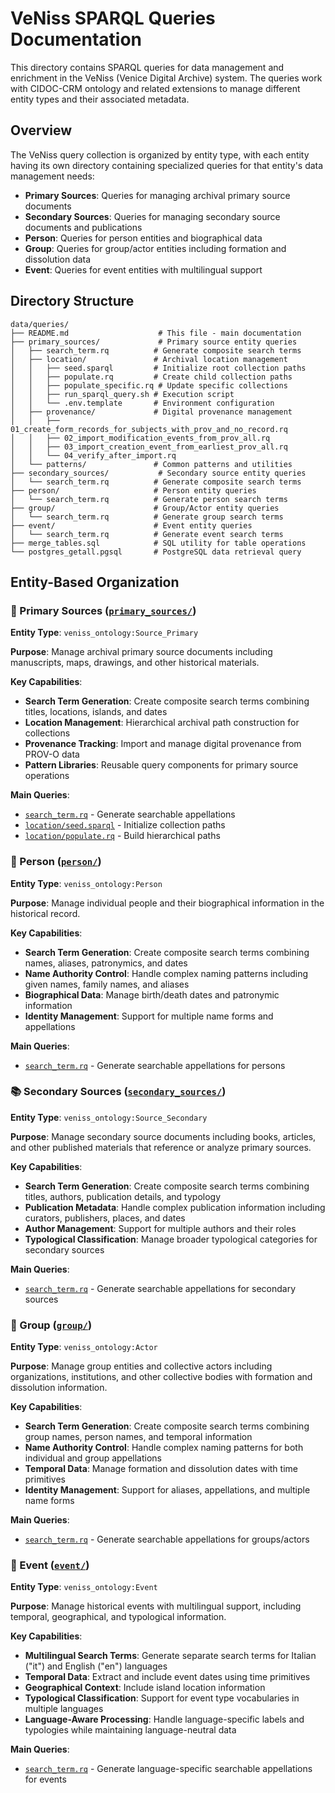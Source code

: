 # VeNiss SPARQL Queries Documentation

This directory contains SPARQL queries for data management and enrichment in the VeNiss (Venice Digital Archive) system. The queries work with CIDOC-CRM ontology and related extensions to manage different entity types and their associated metadata.

## Overview

The VeNiss query collection is organized by entity type, with each entity having its own directory containing specialized queries for that entity's data management needs:

- **Primary Sources**: Queries for managing archival primary source documents
- **Secondary Sources**: Queries for managing secondary source documents and publications
- **Person**: Queries for person entities and biographical data
- **Group**: Queries for group/actor entities including formation and dissolution data
- **Event**: Queries for event entities with multilingual support

## Directory Structure

```
data/queries/
├── README.md                    # This file - main documentation
├── primary_sources/             # Primary source entity queries
│   ├── search_term.rq          # Generate composite search terms
│   ├── location/               # Archival location management
│   │   ├── seed.sparql         # Initialize root collection paths
│   │   ├── populate.rq         # Create child collection paths
│   │   ├── populate_specific.rq # Update specific collections
│   │   ├── run_sparql_query.sh # Execution script
│   │   └── .env.template       # Environment configuration
│   ├── provenance/             # Digital provenance management
│   │   ├── 01_create_form_records_for_subjects_with_prov_and_no_record.rq
│   │   ├── 02_import_modification_events_from_prov_all.rq
│   │   ├── 03_import_creation_event_from_earliest_prov_all.rq
│   │   └── 04_verify_after_import.rq
│   └── patterns/               # Common patterns and utilities
├── secondary_sources/           # Secondary source entity queries
│   └── search_term.rq          # Generate composite search terms
├── person/                     # Person entity queries
│   └── search_term.rq          # Generate person search terms
├── group/                      # Group/Actor entity queries
│   └── search_term.rq          # Generate group search terms
├── event/                      # Event entity queries
│   └── search_term.rq          # Generate event search terms
├── merge_tables.sql            # SQL utility for table operations
└── postgres_getall.pgsql       # PostgreSQL data retrieval query
```

## Entity-Based Organization

### 📄 Primary Sources ([`primary_sources/`](primary_sources/))

**Entity Type**: `veniss_ontology:Source_Primary`

**Purpose**: Manage archival primary source documents including manuscripts, maps, drawings, and other historical materials.

**Key Capabilities**:
- **Search Term Generation**: Create composite search terms combining titles, locations, islands, and dates
- **Location Management**: Hierarchical archival path construction for collections
- **Provenance Tracking**: Import and manage digital provenance from PROV-O data
- **Pattern Libraries**: Reusable query components for primary source operations

**Main Queries**:
- [`search_term.rq`](primary_sources/search_term.rq) - Generate searchable appellations
- [`location/seed.sparql`](primary_sources/location/seed.sparql) - Initialize collection paths
- [`location/populate.rq`](primary_sources/location/populate.rq) - Build hierarchical paths

### 👤 Person ([`person/`](person/))

**Entity Type**: `veniss_ontology:Person`

**Purpose**: Manage individual people and their biographical information in the historical record.

**Key Capabilities**:
- **Search Term Generation**: Create composite search terms combining names, aliases, patronymics, and dates
- **Name Authority Control**: Handle complex naming patterns including given names, family names, and aliases
- **Biographical Data**: Manage birth/death dates and patronymic information
- **Identity Management**: Support for multiple name forms and appellations

**Main Queries**:
- [`search_term.rq`](person/search_term.rq) - Generate searchable appellations for persons

### 📚 Secondary Sources ([`secondary_sources/`](secondary_sources/))

**Entity Type**: `veniss_ontology:Source_Secondary`

**Purpose**: Manage secondary source documents including books, articles, and other published materials that reference or analyze primary sources.

**Key Capabilities**:
- **Search Term Generation**: Create composite search terms combining titles, authors, publication details, and typology
- **Publication Metadata**: Handle complex publication information including curators, publishers, places, and dates
- **Author Management**: Support for multiple authors and their roles
- **Typological Classification**: Manage broader typological categories for secondary sources

**Main Queries**:
- [`search_term.rq`](secondary_sources/search_term.rq) - Generate searchable appellations for secondary sources

### 👥 Group ([`group/`](group/))

**Entity Type**: `veniss_ontology:Actor`

**Purpose**: Manage group entities and collective actors including organizations, institutions, and other collective bodies with formation and dissolution information.

**Key Capabilities**:
- **Search Term Generation**: Create composite search terms combining group names, person names, and temporal information
- **Name Authority Control**: Handle complex naming patterns for both individual and group appellations
- **Temporal Data**: Manage formation and dissolution dates with time primitives
- **Identity Management**: Support for aliases, appellations, and multiple name forms

**Main Queries**:
- [`search_term.rq`](group/search_term.rq) - Generate searchable appellations for groups/actors

### 📅 Event ([`event/`](event/))

**Entity Type**: `veniss_ontology:Event`

**Purpose**: Manage historical events with multilingual support, including temporal, geographical, and typological information.

**Key Capabilities**:
- **Multilingual Search Terms**: Generate separate search terms for Italian ("it") and English ("en") languages
- **Temporal Data**: Extract and include event dates using time primitives
- **Geographical Context**: Include island location information
- **Typological Classification**: Support for event type vocabularies in multiple languages
- **Language-Aware Processing**: Handle language-specific labels and typologies while maintaining language-neutral data

**Main Queries**:
- [`search_term.rq`](event/search_term.rq) - Generate language-specific searchable appellations for events